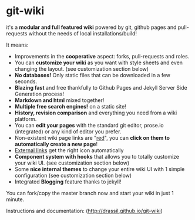 # git-wiki

it's a **modular and full featured wiki** powered by git, github pages and pull-requests without the needs of local installations/build! 

It means: 

* Improvements in the **cooperative** aspect: forks, pull-requests and roles.
* You can **customize your wiki** as you want with style sheets and even changing the layout. (see customization section below) 
* **No databases!** Only static files that can be downloaded in a few seconds.
* **Blazing fast** and free thankfully to Github Pages and Jekyll Server Side Generation process!
* **Markdown and html** mixed together!
* **Multiple free search engines!** on a static site!
* **History, revision comparison** and everything you need from a wiki platform.
* You can **edit your pages** with the standard git editor, prose.io (integrated) or any kind of editor you prefer.
* Non-existent wiki page links are "[red](wiki/red.md)", you can **click on them to automatically create a new page**!
* [External links](http://www.google.it) get the right icon automatically
* **Component system with hooks** that allows you to totally customize your wiki UI. (see customization section below) 
* Some **nice internal themes** to change your entire wiki UI with 1 simple configuration (see customization section below)
* Integrated **Blogging** feature thanks to jekyll!

You can fork/copy the master branch now and start your wiki in just 1 minute.


Instructions and documentation: (http://drassil.github.io/git-wiki)
